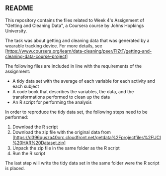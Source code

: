 ## README

This repository contains the files related to Week 4's Assignment of "Getting and Cleaning Data", a Coursera course by Johns Hopkings University. 
 
The task was about getting and cleaning data that was generated by a wearable tracking device. For more details, see [https://www.coursera.org/learn/data-cleaning/peer/FIZtT/getting-and-cleaning-data-course-project] 
 
The following files are included in line with the requirements of the assignment:
* A tidy data set with the average of each variable for each activity and each subject 
* A code book that describes the variables, the data, and the transformations performed to clean up the data 
* An R script for performing the analysis 
 
In order to reproduce the tidy data set, the following steps need to be performed: 
1. Download the R script
2. Download the zip file with the original data from [https://d396qusza40orc.cloudfront.net/getdata%2Fprojectfiles%2FUCI%20HAR%20Dataset.zip] 
3. Unpack the zip file in the same folder as the R script 
4. Run the R script 

The last step will write the tidy data set in the same folder were the R script is placed. 

